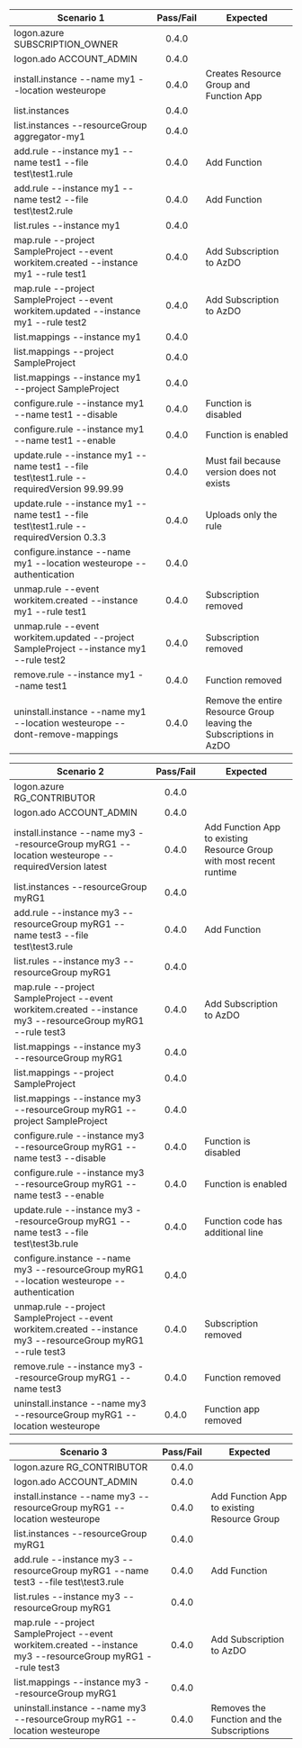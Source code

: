 | Scenario 1                                                                                                    | Pass/Fail | Expected                                                             |
|---------------------------------------------------------------------------------------------------------------|:---------:|----------------------------------------------------------------------|
| logon.azure SUBSCRIPTION_OWNER                                                                                | 0.4.0     |                                                                      |
| logon.ado ACCOUNT_ADMIN                                                                                       | 0.4.0     |                                                                      |
| install.instance --name my1 --location westeurope                                                             | 0.4.0     | Creates Resource Group and Function App                              |
| list.instances                                                                                                | 0.4.0     |                                                                      |
| list.instances --resourceGroup aggregator-my1                                                                 | 0.4.0     |                                                                      |
| add.rule --instance my1 --name test1 --file test\test1.rule                                                   | 0.4.0     | Add Function                                                         |
| add.rule --instance my1 --name test2 --file test\test2.rule                                                   | 0.4.0     | Add Function                                                         |
| list.rules --instance my1                                                                                     | 0.4.0     |                                                                      |
| map.rule --project SampleProject --event workitem.created --instance my1 --rule test1                         | 0.4.0     | Add Subscription to AzDO                                             |
| map.rule --project SampleProject --event workitem.updated --instance my1 --rule test2                         | 0.4.0     | Add Subscription to AzDO                                             |
| list.mappings --instance my1                                                                                  | 0.4.0     |                                                                      |
| list.mappings --project SampleProject                                                                         | 0.4.0     |                                                                      |
| list.mappings --instance my1 --project SampleProject                                                          | 0.4.0     |                                                                      |
| configure.rule --instance my1 --name test1 --disable                                                          | 0.4.0     | Function is disabled                                                 |
| configure.rule --instance my1 --name test1 --enable                                                           | 0.4.0     | Function is enabled                                                  |
| update.rule --instance my1 --name test1 --file test\test1.rule --requiredVersion 99.99.99                     | 0.4.0     | Must fail because version does not exists                            |
| update.rule --instance my1 --name test1 --file test\test1.rule --requiredVersion 0.3.3                        | 0.4.0     | Uploads only the rule                                                |
| configure.instance --name my1 --location westeurope --authentication                                          | 0.4.0     |                                                                      |
| unmap.rule --event workitem.created --instance my1 --rule test1                                               | 0.4.0     | Subscription removed                                                 |
| unmap.rule --event workitem.updated --project SampleProject --instance my1 --rule test2                       | 0.4.0     | Subscription removed                                                 |
| remove.rule --instance my1 --name test1                                                                       | 0.4.0     | Function removed                                                     |
| uninstall.instance --name my1 --location westeurope --dont-remove-mappings                                    | 0.4.0     | Remove the entire Resource Group leaving the Subscriptions in AzDO   |

| Scenario 2                                                                                                    | Pass/Fail | Expected                                                             |
|---------------------------------------------------------------------------------------------------------------|:---------:|----------------------------------------------------------------------|
| logon.azure RG_CONTRIBUTOR                                                                                    | 0.4.0     |                                                                      |
| logon.ado ACCOUNT_ADMIN                                                                                       | 0.4.0     |                                                                      |
| install.instance --name my3 --resourceGroup myRG1 --location westeurope --requiredVersion latest              | 0.4.0     | Add Function App to existing Resource Group with most recent runtime |
| list.instances --resourceGroup myRG1                                                                          | 0.4.0     |                                                                      |
| add.rule --instance my3 --resourceGroup myRG1 --name test3 --file test\test3.rule                             | 0.4.0     | Add Function                                                         |
| list.rules --instance my3 --resourceGroup myRG1                                                               | 0.4.0     |                                                                      |
| map.rule --project SampleProject --event workitem.created --instance my3 --resourceGroup myRG1 --rule test3   | 0.4.0     | Add Subscription to AzDO                                             |
| list.mappings --instance my3 --resourceGroup myRG1                                                            | 0.4.0     |                                                                      |
| list.mappings --project SampleProject                                                                         | 0.4.0     |                                                                      |
| list.mappings --instance my3 --resourceGroup myRG1 --project SampleProject                                    | 0.4.0     |                                                                      |
| configure.rule --instance my3 --resourceGroup myRG1 --name test3 --disable                                    | 0.4.0     | Function is disabled                                                 |
| configure.rule --instance my3 --resourceGroup myRG1 --name test3 --enable                                     | 0.4.0     | Function is enabled                                                  |
| update.rule --instance my3 --resourceGroup myRG1 --name test3 --file test\test3b.rule                         | 0.4.0     | Function code has additional line                                    |
| configure.instance --name my3 --resourceGroup myRG1 --location westeurope --authentication                    | 0.4.0     |                                                                      |
| unmap.rule --project SampleProject --event workitem.created --instance my3 --resourceGroup myRG1 --rule test3 | 0.4.0     | Subscription removed                                                 |
| remove.rule --instance my3 --resourceGroup myRG1 --name test3                                                 | 0.4.0     | Function removed                                                     |
| uninstall.instance --name my3 --resourceGroup myRG1 --location westeurope                                     | 0.4.0     | Function app removed                                                 |

| Scenario 3                                                                                                    | Pass/Fail | Expected                                                             |
|---------------------------------------------------------------------------------------------------------------|:---------:|----------------------------------------------------------------------|
| logon.azure RG_CONTRIBUTOR                                                                                    | 0.4.0     |                                                                      |
| logon.ado ACCOUNT_ADMIN                                                                                       | 0.4.0     |                                                                      |
| install.instance --name my3 --resourceGroup myRG1 --location westeurope                                       | 0.4.0     | Add Function App to existing Resource Group                          |
| list.instances --resourceGroup myRG1                                                                          | 0.4.0     |                                                                      |
| add.rule --instance my3 --resourceGroup myRG1 --name test3 --file test\test3.rule                             | 0.4.0     | Add Function                                                         |
| list.rules --instance my3 --resourceGroup myRG1                                                               | 0.4.0     |                                                                      |
| map.rule --project SampleProject --event workitem.created --instance my3 --resourceGroup myRG1 --rule test3   | 0.4.0     | Add Subscription to AzDO                                             |
| list.mappings --instance my3 --resourceGroup myRG1                                                            | 0.4.0     |                                                                      |
| uninstall.instance --name my3 --resourceGroup myRG1 --location westeurope                                     | 0.4.0     | Removes the Function and the Subscriptions                           |